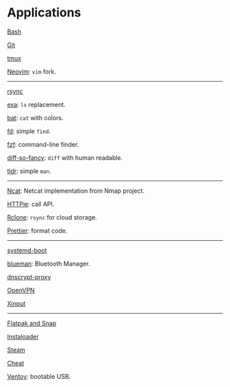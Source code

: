 # Applications

[Bash](bash.md)

[Git](git.md)

[tmux](tmux.md)

[Neovim](neovim.md): `vim` fork.

---

[rsync](rsync.md)

[exa](exa.md): `ls` replacement.

[bat](bat.md): `cat` with colors.

[fd](https://github.com/sharkdp/fd): simple `find`.

[fzf](fzf.md): command-line finder.

[diff-so-fancy](https://github.com/so-fancy/diff-so-fancy): `diff` with human readable.

[tldr](https://github.com/tldr-pages/tldr): simple `man`.

---

[Ncat](ncat.md): Netcat implementation from Nmap project.

[HTTPie](https://httpie.org/): call API.

[Rclone](https://rclone.org/): `rsync` for cloud storage.

[Prettier](https://prettier.io/): format code.

---

[systemd-boot](systemd-boot.md)

[blueman](https://github.com/blueman-project/blueman): Bluetooth Manager.

[dnscrypt-proxy](dnscrypt-proxy.md)

[OpenVPN](openvpn.md)

[Xinput](xinput.md)

---

[Flatpak and Snap](flatpak-snap.md)

[Instaloader](instaloader.md)

[Steam](steam.md)

[Cheat](cheat.md)

[Ventoy](ventoy.md): bootable USB.
